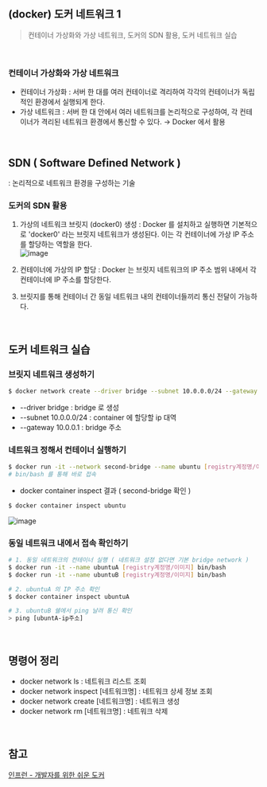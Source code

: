## (docker) 도커 네트워크 1
> 컨테이너 가상화와 가상 네트워크, 도커의 SDN 활용, 도커 네트워크 실습

<br>

### 컨테이너 가상화와 가상 네트워크
- 컨테이너 가상화 : 서버 한 대를 여러 컨테이너로 격리하여 각각의 컨테이너가 독립적인 환경에서 실행되게 한다.
- 가상 네트워크 : 서버 한 대 안에서 여러 네트워크를 논리적으로 구성하여, 각 컨테이너가 격리된 네트워크 환경에서 통신할 수 있다. → Docker 에서 활용

<br>

## SDN ( Software Defined Network )
: 논리적으로 네트워크 환경을 구성하는 기술
### 도커의 SDN 활용
1. 가상의 네트워크 브릿지 (docker0) 생성 : Docker 를 설치하고 실행하면 기본적으로 'docker0' 라는 브릿지 네트워크가 생성된다. 이는 각 컨테이너에 가상 IP 주소를 할당하는 역할을 한다. <br>
![image](https://github.com/user-attachments/assets/f0d6452d-1d2b-42b0-9f5a-5b5096c03784)

2. 컨테이너에 가상의 IP 할당 : Docker 는 브릿지 네트워크의 IP 주소 범위 내에서 각 컨테이너에 IP 주소를 할당한다. 
3. 브릿지를 통해 컨테이너 간 동일 네트워크 내의 컨테이너들끼리 통신 전달이 가능하다.

<br>

## 도커 네트워크 실습
### 브릿지 네트워크 생성하기
```bash
$ docker network create --driver bridge --subnet 10.0.0.0/24 --gateway 10.0.0.1 second-bridge
```
- --driver bridge : bridge 로 생성
- --subnet 10.0.0.0/24 : container 에 할당할 ip 대역
- --gateway 10.0.0.1 : bridge 주소

### 네트워크 정해서 컨테이너 실행하기
```bash
$ docker run -it --network second-bridge --name ubuntu [registry계정명/이미지] bin/bash
# bin/bash 를 통해 바로 접속
```
- docker container inspect 결과 ( second-bridge 확인 )
```bash
$ docker container inspect ubuntu
```
![image](https://github.com/user-attachments/assets/a2cf5fe4-63dd-410e-b072-5c6552880e63)

### 동일 네트워크 내에서 접속 확인하기
```bash
# 1. 동일 네트워크의 컨테이너 실행 ( 네트워크 설정 없다면 기본 bridge network )
$ docker run -it --name ubuntuA [registry계정명/이미지] bin/bash
$ docker run -it --name ubuntuB [registry계정명/이미지] bin/bash

# 2. ubuntuA 의 IP 주소 확인
$ docker container inspect ubuntuA

# 3. ubuntuB 쉘에서 ping 날려 통신 확인
> ping [ubuntA-ip주소]
```

<br>

## 명령어 정리
- docker network ls : 네트워크 리스트 조회
- docker network inspect [네트워크명] : 네트워크 상세 정보 조회
- docker network create [네트워크명] : 네트워크 생성
- docker network rm [네트워크명] : 네트워크 삭제

<br>

## 참고
[인프런 - 개발자를 위한 쉬운 도커](https://inf.run/wHHR8) 